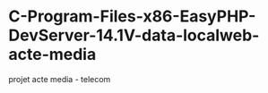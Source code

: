 # C-Program-Files-x86-EasyPHP-DevServer-14.1V-data-localweb-acte-media
projet acte media - telecom 
